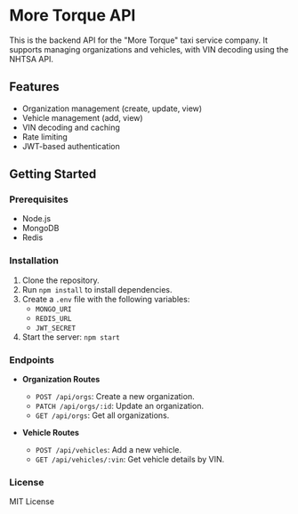 # More Torque API

This is the backend API for the "More Torque" taxi service company. It supports managing organizations and vehicles, with VIN decoding using the NHTSA API.

## Features

- Organization management (create, update, view)
- Vehicle management (add, view)
- VIN decoding and caching
- Rate limiting
- JWT-based authentication

## Getting Started

### Prerequisites

- Node.js
- MongoDB
- Redis

### Installation

1. Clone the repository.
2. Run `npm install` to install dependencies.
3. Create a `.env` file with the following variables:
   - `MONGO_URI`
   - `REDIS_URL`
   - `JWT_SECRET`
4. Start the server: `npm start`

### Endpoints

- **Organization Routes**

  - `POST /api/orgs`: Create a new organization.
  - `PATCH /api/orgs/:id`: Update an organization.
  - `GET /api/orgs`: Get all organizations.

- **Vehicle Routes**
  - `POST /api/vehicles`: Add a new vehicle.
  - `GET /api/vehicles/:vin`: Get vehicle details by VIN.

### License

MIT License
